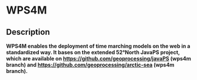 # WPS4M

## Description

**WPS4M enables the deployment of time marching models on the web in a standardized way. It bases on the extended 52°North JavaPS project, which are available on https://github.com/geoprocessing/javaPS (wps4m branch) and https://github.com/geoprocessing/arctic-sea (wps4m branch).**

